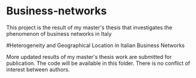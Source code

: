 # Business-networks
This project is the result of my master's thesis that investigates the phenomenon of business networks in Italy 


#Heterogeneity and Geographical Location in Italian Business Networks


More updated results of my master's thesis work are submitted for publication. 
The code will be available in this folder. 
There is no conflict of interest between authors.  
